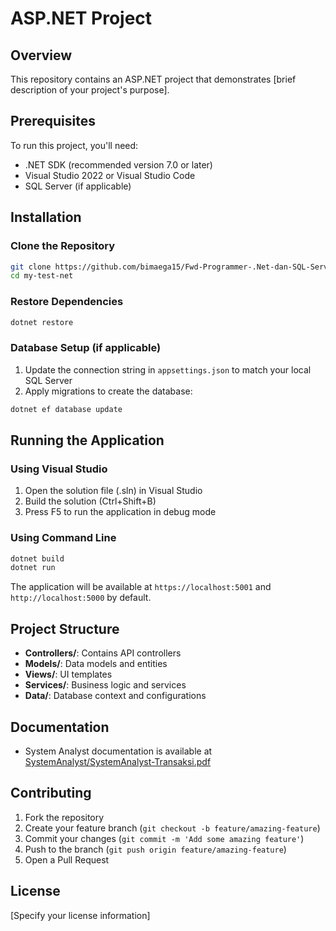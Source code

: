 # ASP.NET Project

## Overview

This repository contains an ASP.NET project that demonstrates [brief description of your project's purpose].

## Prerequisites

To run this project, you'll need:

- .NET SDK (recommended version 7.0 or later)
- Visual Studio 2022 or Visual Studio Code
- SQL Server (if applicable)

## Installation

### Clone the Repository

```bash
git clone https://github.com/bimaega15/Fwd-Programmer-.Net-dan-SQL-Server-ERP-Ega.git
cd my-test-net
```

### Restore Dependencies

```bash
dotnet restore
```

### Database Setup (if applicable)

1. Update the connection string in `appsettings.json` to match your local SQL Server
2. Apply migrations to create the database:

```bash
dotnet ef database update
```

## Running the Application

### Using Visual Studio

1. Open the solution file (.sln) in Visual Studio
2. Build the solution (Ctrl+Shift+B)
3. Press F5 to run the application in debug mode

### Using Command Line

```bash
dotnet build
dotnet run
```

The application will be available at `https://localhost:5001` and `http://localhost:5000` by default.

## Project Structure

- **Controllers/**: Contains API controllers
- **Models/**: Data models and entities
- **Views/**: UI templates
- **Services/**: Business logic and services
- **Data/**: Database context and configurations

## Documentation

- System Analyst documentation is available at [SystemAnalyst/SystemAnalyst-Transaksi.pdf](SystemAnalyst/SystemAnalyst-Transaksi.pdf)

## Contributing

1. Fork the repository
2. Create your feature branch (`git checkout -b feature/amazing-feature`)
3. Commit your changes (`git commit -m 'Add some amazing feature'`)
4. Push to the branch (`git push origin feature/amazing-feature`)
5. Open a Pull Request

## License

[Specify your license information]
